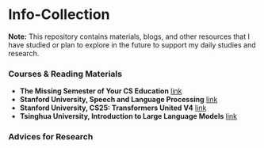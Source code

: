 # Info-Collection
**Note:** This repository contains materials, blogs, and other resources that I have studied or plan to explore in the future to support my daily studies and research. 


### Courses & Reading Materials
- **The Missing Semester of Your CS Education** [link](https://missing.csail.mit.edu/)
- **Stanford University, Speech and Language Processing** [link](https://web.stanford.edu/~jurafsky/slp3/)
- **Stanford University, CS25: Transformers United V4** [link](https://web.stanford.edu/class/cs25/index.html)
- **Tsinghua University, Introduction to Large Language Models** [link](https://nlp.csai.tsinghua.edu.cn/summer_class/)


### Advices for Research
